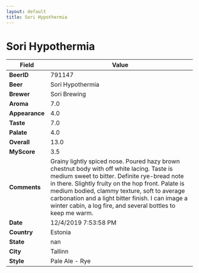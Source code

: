 ```yaml
---
layout: default
title: Sori Hypothermia
---
```


# Sori Hypothermia

| Field         | Value     |
|---------------|-----------|
| **BeerID** | 791147 |
| **Beer** | Sori Hypothermia |
| **Brewer** | Sori Brewing |
| **Aroma** | 7.0 |
| **Appearance** | 4.0 |
| **Taste** | 7.0 |
| **Palate** | 4.0 |
| **Overall** | 13.0 |
| **MyScore** | 3.5 |
| **Comments** | Grainy lightly spiced nose. Poured hazy brown chestnut body with off white lacing. Taste is medium sweet to bitter. Definite rye-bread note in there. Slightly fruity on the hop front. Palate is medium bodied, clammy texture, soft to average carbonation and a light bitter finish. I can image a winter cabin, a log fire, and several bottles to keep me warm. |
| **Date** | 12/4/2019 7:53:58 PM |
| **Country** | Estonia |
| **State** | nan |
| **City** | Tallinn |
| **Style** | Pale Ale - Rye |

